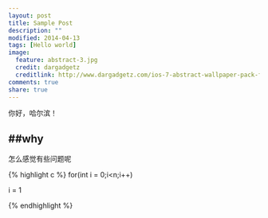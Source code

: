 ```yaml
---
layout: post
title: Sample Post
description: ""
modified: 2014-04-13
tags: [Hello world]
image:
  feature: abstract-3.jpg
  credit: dargadgetz
  creditlink: http://www.dargadgetz.com/ios-7-abstract-wallpaper-pack-for-iphone-5-and-ipod-touch-retina/
comments: true
share: true
---
```


你好，哈尔滨！

##why
----------
怎么感觉有些问题呢    

{% highlight c %}
for(int i = 0;i<n;i++)  

i = 1

{% endhighlight %}
